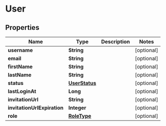 
# User

## Properties
Name | Type | Description | Notes
------------ | ------------- | ------------- | -------------
**username** | **String** |  |  [optional]
**email** | **String** |  |  [optional]
**firstName** | **String** |  |  [optional]
**lastName** | **String** |  |  [optional]
**status** | [**UserStatus**](UserStatus.md) |  |  [optional]
**lastLoginAt** | **Long** |  |  [optional]
**invitationUrl** | **String** |  |  [optional]
**invitationUrlExpiration** | **Integer** |  |  [optional]
**role** | [**RoleType**](RoleType.md) |  |  [optional]



